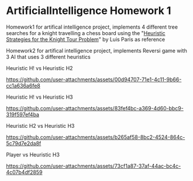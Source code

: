 # ArtificialIntelligence Homework 1

Homework1 for artifical intelligence project, implements 4 different tree searches for a knight travelling a chess board using the "[Heuristic Strategies for the Knight Tour Problem](https://www.semanticscholar.org/paper/Heuristic-Strategies-for-the-Knight-Tour-Problem-Paris/ebdfb585eaea47f52ab774759da2c39fb6d0d8e6)" by Luis Paris as reference

Homework2 for artifical intelligence project, implements Reversi game with 3 AI that uses 3 different heuristics 


Heuristic H! vs Heuristic H2

https://github.com/user-attachments/assets/00d94707-71e1-4c11-9b66-cc1a636a6fe8

Heuristic H! vs Heuristic H3

https://github.com/user-attachments/assets/83fef4bc-a369-4d60-bbc9-319f597ef4ba

Heuristic H2 vs Heuristic H3

https://github.com/user-attachments/assets/b265af58-8bc2-4524-864c-5c79d7e2da8f

Player vs Heuristic H3

https://github.com/user-attachments/assets/73cf1a87-37af-44ac-bc4c-4c07b4df2859


